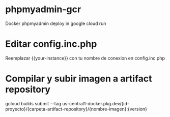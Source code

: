 # phpmyadmin-gcr
Docker phpmyadmin deploy in google cloud run

# Editar config.inc.php
Reemplazar {{your-instance}} con tu nombre de conexion en config.inc.php

# Compilar y subir imagen a artifact repository
gcloud builds submit --tag us-central1-docker.pkg.dev/{id-proyecto}/{carpeta-artifact-repository}/{nombre-imagen}:{version}
